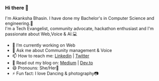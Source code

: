 ### Hi there 👋

<!--
**Akankshabhasin/Akankshabhasin** is a ✨ _special_ ✨ repository because its `README.md` (this file) appears on your GitHub profile.

Here are some ideas to get you started:

- 🔭 I’m currently working on ...
- 🌱 I’m currently learning ...
- 👯 I’m looking to collaborate on ...
- 🤔 I’m looking for help with ...
- 💬 Ask me about ...
- 📫 How to reach me: ...
- 😄 Pronouns: ...
- ⚡ Fun fact: ...

- 👯 I’m looking for opportunities.
-->

I'm Akanksha Bhasin. I have done my Bachelor's in Computer Science and engineering.🙋<br/>
I'm a Tech Evangelist, community advocate, hackathon enthusiast and I'm passionate about Web,Voice & AI.💻
 

- 🔭 I’m currently working on Web
- 💬 Ask me about Community management & Voice
- 📫 How to reach me: [Linkedin](https://www.linkedin.com/in/akankshabhasin) | [Twitter](https://twitter.com/Akii_20)
- 📃 Read out my blog on: [Medium](https://medium.com/age-of-awareness/2019-in-review-my-journey-a572371bb86b) | [Dev.to](https://dev.to/akankshabhasin)
- 😄 Pronouns: She/Her💖
- ⚡ Fun fact: I love Dancing & photography📷
